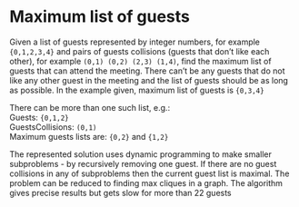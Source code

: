 ﻿# Maximum list of guests

Given a list of guests represented by integer numbers, for example `{0,1,2,3,4}` and pairs of guests collisions (guests that don’t like each other), for example `(0,1) (0,2) (2,3) (1,4)`, find the maximum list of guests that can attend the meeting. There can’t be any guests that do not like any other guest in the meeting and the list of guests should be as long as possible.
In the example given, maximum list of guests is `{0,3,4}`

There can be more than one such list, e.g.:  
Guests: `{0,1,2}`  
GuestsCollisions: `(0,1)`  
Maximum guests lists are: `{0,2}` and `{1,2}`


The represented solution uses dynamic programming to make smaller subproblems - by recursively removing one guest. If there are no guest collisions in any of subproblems then the  current guest list is maximal.
The problem can be reduced to finding max cliques in a graph.
The algorithm gives precise results but gets slow for more than 22 guests
